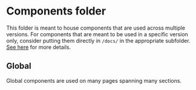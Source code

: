 # Components folder

This folder is meant to house components that are used across multiple versions. For components that are meant to be used in a specific version only, consider putting them directly in `/docs/` in the appropriate subfolder. [See here](/docs/README.md#Versioning) for more details.

## Global

Global components are used on many pages spanning many sections.
